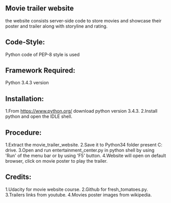 Movie trailer website
---------------------
the website consists server-side code to store movies and showcase their poster and trailer along with storyline and rating.

Code-Style:
----------
Python code of PEP-8 style is used

Framework Required:
------------------
Python 3.4.3 version

Installation:
------------
1.From https://www.python.org/ download python version 3.4.3.
2.Install python and open the IDLE shell.

Procedure:
----------
1.Extract the movie_trailer_website.
2.Save it to Python34 folder present C: drive.
3.Open and run entertainment_center.py in python shell by using 'Run' of the menu bar or by using 'F5' button.
4.Website will open on default browser, click on movie poster to play the trailer.


Credits:
--------
 1.Udacity for movie website course.
 2.Github for fresh_tomatoes.py.
 3.Trailers links from youtube.
 4.Movies poster images from wikipedia.

